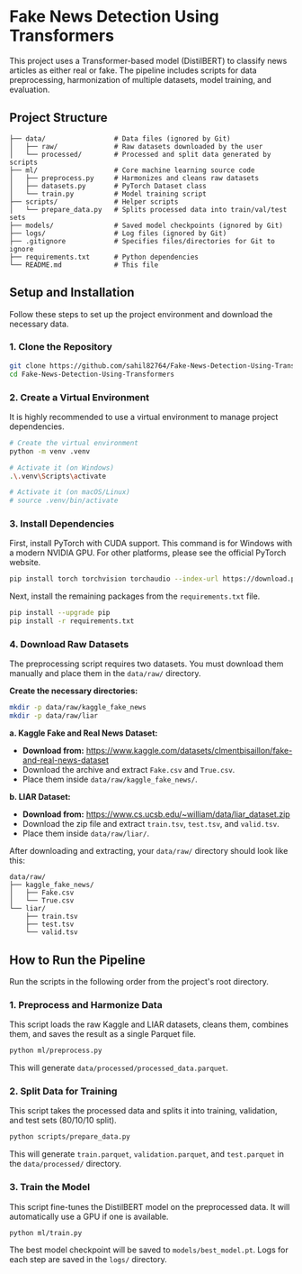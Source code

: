 # Fake News Detection Using Transformers

This project uses a Transformer-based model (DistilBERT) to classify news articles as either real or fake. The pipeline includes scripts for data preprocessing, harmonization of multiple datasets, model training, and evaluation.

## Project Structure

```
├── data/                 # Data files (ignored by Git)
│   ├── raw/              # Raw datasets downloaded by the user
│   └── processed/        # Processed and split data generated by scripts
├── ml/                   # Core machine learning source code
│   ├── preprocess.py     # Harmonizes and cleans raw datasets
│   ├── datasets.py       # PyTorch Dataset class
│   └── train.py          # Model training script
├── scripts/              # Helper scripts
│   └── prepare_data.py   # Splits processed data into train/val/test sets
├── models/               # Saved model checkpoints (ignored by Git)
├── logs/                 # Log files (ignored by Git)
├── .gitignore            # Specifies files/directories for Git to ignore
├── requirements.txt      # Python dependencies
└── README.md             # This file
```

## Setup and Installation

Follow these steps to set up the project environment and download the necessary data.

### 1. Clone the Repository

```bash
git clone https://github.com/sahil82764/Fake-News-Detection-Using-Transformers.git
cd Fake-News-Detection-Using-Transformers
```

### 2. Create a Virtual Environment

It is highly recommended to use a virtual environment to manage project dependencies.

```bash
# Create the virtual environment
python -m venv .venv

# Activate it (on Windows)
.\.venv\Scripts\activate

# Activate it (on macOS/Linux)
# source .venv/bin/activate
```

### 3. Install Dependencies

First, install PyTorch with CUDA support. This command is for Windows with a modern NVIDIA GPU. For other platforms, please see the official PyTorch website.

```bash
pip install torch torchvision torchaudio --index-url https://download.pytorch.org/whl/cu121
```

Next, install the remaining packages from the `requirements.txt` file.

```bash
pip install --upgrade pip
pip install -r requirements.txt
```

### 4. Download Raw Datasets

The preprocessing script requires two datasets. You must download them manually and place them in the `data/raw/` directory.

**Create the necessary directories:**

```bash
mkdir -p data/raw/kaggle_fake_news
mkdir -p data/raw/liar
```

**a. Kaggle Fake and Real News Dataset:**
*   **Download from:** https://www.kaggle.com/datasets/clmentbisaillon/fake-and-real-news-dataset
*   Download the archive and extract `Fake.csv` and `True.csv`.
*   Place them inside `data/raw/kaggle_fake_news/`.

**b. LIAR Dataset:**
*   **Download from:** https://www.cs.ucsb.edu/~william/data/liar_dataset.zip
*   Download the zip file and extract `train.tsv`, `test.tsv`, and `valid.tsv`.
*   Place them inside `data/raw/liar/`.

After downloading and extracting, your `data/raw/` directory should look like this:

```
data/raw/
├── kaggle_fake_news/
│   ├── Fake.csv
│   └── True.csv
└── liar/
    ├── train.tsv
    ├── test.tsv
    └── valid.tsv
```

## How to Run the Pipeline

Run the scripts in the following order from the project's root directory.

### 1. Preprocess and Harmonize Data

This script loads the raw Kaggle and LIAR datasets, cleans them, combines them, and saves the result as a single Parquet file.

```bash
python ml/preprocess.py
```
This will generate `data/processed/processed_data.parquet`.

### 2. Split Data for Training

This script takes the processed data and splits it into training, validation, and test sets (80/10/10 split).

```bash
python scripts/prepare_data.py
```
This will generate `train.parquet`, `validation.parquet`, and `test.parquet` in the `data/processed/` directory.

### 3. Train the Model

This script fine-tunes the DistilBERT model on the preprocessed data. It will automatically use a GPU if one is available.

```bash
python ml/train.py
```
The best model checkpoint will be saved to `models/best_model.pt`. Logs for each step are saved in the `logs/` directory.